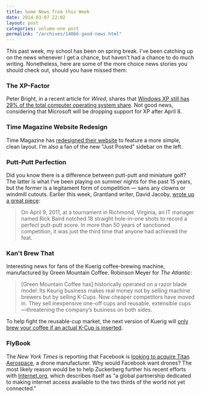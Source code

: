 ```yaml
---
title: Some News from this Week
date: 2014-03-07 22:02
layout: post
categories: volume-one post
permalink: "/archives/14066-good-news.html"
---
```



This past week, my school has been on spring break. I've been catching up on the news whenever I get a chance, but haven't had a chance to do much writing. Nonetheless, here are some of the more choice news stories you should check out, should you have missed them:

### The XP-Factor
Peter Bright, in a recent article for _Wired_, shares that [Windows XP still has 29% of the total computer operating system share](http://arstechnica.com/information-technology/2014/03/weeks-before-expiration-date-windows-xp-still-has-29-os-market-share/). Not good news, considering that Microsoft will be dropping support for XP after April 8.

### Time Magazine Website Redesign
Time Magazine has [redesigned their website](http://time.com) to feature a more simple, clean layout. I'm also a fan of the new "Just Posted" sidebar on the left.

### Putt-Putt Perfection
Did you know there is a difference between putt-putt and miniature golf? The latter is what I've been playing on summer nights for the past 15 years, but the former is a legitament form of competition &mdash; sans any clowns or windmill cutouts. Earlier this week, Grantland writer, David Jacoby, [wrote up a great piece](http://grantland.com/the-triangle/putt-putt-perfection/):

> On April 9, 2011, at a tournament in Richmond, Virginia, an IT manager named Rick Baird notched 18 straight hole-in-one shots to record a perfect putt-putt score. In more than 50 years of sanctioned competition, it was just the third time that anyone had achieved the feat.

### Kan't Brew That
Interesting news for fans of the Kuerig coffee-brewing machine, manufactured by Green Mountain Coffee. Robinson Meyer for _The Atlantic_:

> [Green Mountain Coffee has] historically operated on a razor blade model: Its Keurig business makes real money not by selling machine brewers but by selling K-Cups. Now cheaper competitors have moved in. They sell inexpensive one-off cups and reusable, extensible cups—threatening the company’s business on both sides.

To help fight the reusable-cup market, the next version of Kuerig will [only brew your coffee if an actual K-Cup is inserted](http://www.theatlantic.com/technology/archive/2014/03/soon-our-robot-coffee-baristas-will-only-brew-certain-brands/284193/).

### FlyBook
The _New York Times_ is reporting that Facebook is [looking to acquire Titan Aerospace](http://bits.blogs.nytimes.com/2014/03/04/now-facebook-has-a-drone-plan/), a drone manufacturer. Why would Facebook want drones? The most likely reason would be to help Zuckerberg further his recent efforts with [Internet.org](http://internet.org), which describes itself as "a global partnership dedicated to making internet access available to the two thirds of the world not yet connected."
